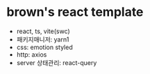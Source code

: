 # brown's react template

- react, ts, vite(swc)
- 패키지매니저: yarn1
- css: emotion styled
- http: axios
- server 상태관리: react-query

